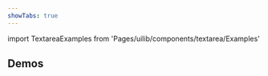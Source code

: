 ```yaml
---
showTabs: true
---
```


import TextareaExamples from 'Pages/uilib/components/textarea/Examples'

## Demos

<TextareaExamples />
